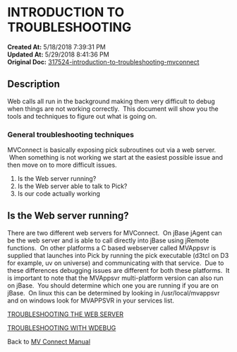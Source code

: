 # INTRODUCTION TO TROUBLESHOOTING

**Created At:** 5/18/2018 7:39:31 PM  
**Updated At:** 5/29/2018 8:41:36 PM  
**Original Doc:** [317524-introduction-to-troubleshooting-mvconnect](https://docs.zumasys.com/36307-mv-connect/317524-introduction-to-troubleshooting-mvconnect)  


## Description 

Web calls all run in the background making them very difficult to debug when things are not working correctly.  This document will show you the tools and techniques to figure out what is going on.



### General troubleshooting techniques

MVConnect is basically exposing pick subroutines out via a web server.  When something is not working we start at the easiest possible issue and then move on to more difficult issues.

1. Is the Web server running?
2. Is the Web server able to talk to Pick?
3. Is our code actually working




## Is the Web server running?

There are two different web servers for MVConnect.  On jBase jAgent can be the web server and is able to call directly into jBase using jRemote functions.  On other platforms a C based webserver called MVAppsvr is supplied that launches into Pick by running the pick executable (d3tcl on D3 for example, uv on universe) and communicating with that service.  Due to these differences debugging issues are different for both these platforms.  It is important to note that the MVAppsvr multi-platform version can also run on jBase.  You should determine which one you are running if you are on jBase.  On linux this can be determined by looking in /usr/local/mvappsvr and on windows look for MVAPPSVR in your services list.



[TROUBLESHOOTING THE WEB SERVER](./../troubleshooting/troubleshooting-web-server)

[TROUBLESHOOTING WITH WDEBUG](./../troubleshooting/troubleshooting-with-wdebug)





Back to [MV Connect Manual](./../mvconnect-manual)
